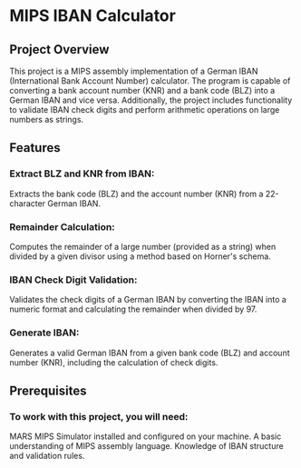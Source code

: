 # MIPS IBAN Calculator
## Project Overview
This project is a MIPS assembly implementation of a German IBAN (International Bank Account Number) calculator. The program is capable of converting a bank account number (KNR) and a bank code (BLZ) into a German IBAN and vice versa. Additionally, the project includes functionality to validate IBAN check digits and perform arithmetic operations on large numbers as strings.

## Features
### Extract BLZ and KNR from IBAN:
Extracts the bank code (BLZ) and the account number (KNR) from a 22-character German IBAN.
### Remainder Calculation: 
Computes the remainder of a large number (provided as a string) when divided by a given divisor using a method based on Horner's schema.
### IBAN Check Digit Validation:
Validates the check digits of a German IBAN by converting the IBAN into a numeric format and calculating the remainder when divided by 97.
### Generate IBAN: 
Generates a valid German IBAN from a given bank code (BLZ) and account number (KNR), including the calculation of check digits.

## Prerequisites
### To work with this project, you will need:
MARS MIPS Simulator installed and configured on your machine.
A basic understanding of MIPS assembly language.
Knowledge of IBAN structure and validation rules.
